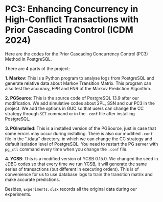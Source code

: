 # PC3: Enhancing Concurrency in High-Conflict Transactions with Prior Cascading Control (ICDM 2024)
Here are the codes for the Prior Cascading Concurrency Control (PC3) Method in PostgreSQL.

There are 4 parts of the project:

**1. Markov**: 
   This is a Python program to analyse logs from PostgreSQL and generate relative data about Markov Transition Matrix. This program can also test the accuracy, FPR and FNR of the Markov Prediction Algorithm.

**2. PGSource**: 
   This is the source code of PostgreSQL 13.9 after our modification. We add simulative codes about 2PL, SSN and our PC3 in the project. We add the options in GUC so that users can change the CC strategy through `SET` command or in the `.conf` file after installing PostgreSQL.

**3. PGInstalled**: 
   This is a installed version of the PGSource, just in case that some errors may occur during installing. There is also our modified `.conf` file in the "./data" directory, in which we can change the CC strategy and default isolation level of PostgreSQL. You need to restart the PG server with `pg_ctl` command every time when you change the `.conf` file.

**4. YCSB**: 
    This is a modified version of YCSB 0.15.0. We changed the seed in JDBC codes so that every time we run YCSB, it will generate the same series of transactions (but different in executing orders). This is of convenience for us to use database logs to train the transition matrix and make accurate predictions.

Besides, `Experiments.xlsx` records all the original data during our experiments.
